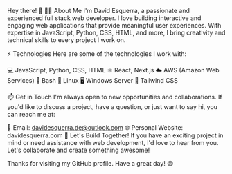 Hey there! 👋
👨‍💻 About Me
I'm David Esquerra, a passionate and experienced full stack web developer. I love building interactive and engaging web applications that provide meaningful user experiences. With expertise in JavaScript, Python, CSS, HTML, and more, I bring creativity and technical skills to every project I work on.

⚡️ Technologies
Here are some of the technologies I work with:

💻 JavaScript, Python, CSS, HTML
⚛️ React, Next.js
☁️ AWS (Amazon Web Services)
🐚 Bash
🐧 Linux
🖥️ Windows Server
🎨 Tailwind CSS

📫 Get in Touch
I'm always open to new opportunities and collaborations. If you'd like to discuss a project, have a question, or just want to say hi, you can reach me at:

📧 Email: davidesquerra.de@outlook.com
🌐 Personal Website: davidesquerra.com
🚀 Let's Build Together!
If you have an exciting project in mind or need assistance with web development, I'd love to hear from you. Let's collaborate and create something awesome!

Thanks for visiting my GitHub profile. Have a great day! 😄
